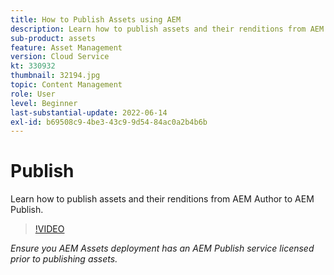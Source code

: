 ```yaml
---
title: How to Publish Assets using AEM
description: Learn how to publish assets and their renditions from AEM Author to AEM Publish.
sub-product: assets
feature: Asset Management
version: Cloud Service
kt: 330932
thumbnail: 32194.jpg
topic: Content Management
role: User
level: Beginner
last-substantial-update: 2022-06-14
exl-id: b69508c9-4be3-43c9-9d54-84ac0a2b4b6b
---
```

# Publish 

Learn how to publish assets and their renditions from AEM Author to AEM Publish.

>[!VIDEO](https://video.tv.adobe.com/v/330932/?quality=12&learn=on&hidetitle=true)

_Ensure you AEM Assets deployment has an AEM Publish service licensed prior to publishing assets._
